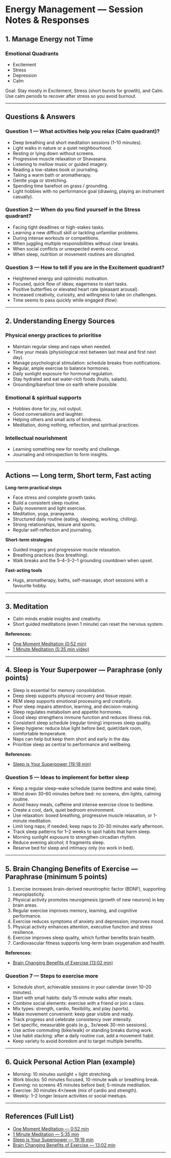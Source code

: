 # Energy Management — Session Notes & Responses

## 1. Manage Energy not Time

### Emotional Quadrants
- Excitement
- Stress
- Depression
- Calm

Goal: Stay mostly in Excitement, Stress (short bursts for growth), and Calm. Use calm periods to recover after stress so you avoid burnout.

---

## Questions & Answers

### Question 1 — What activities help you relax (Calm quadrant)?
- Deep breathing and short meditation sessions (1–10 minutes).  
- Light walks in nature or a quiet neighbourhood.  
- Resting or lying down without screens.  
- Progressive muscle relaxation or Shavasana.  
- Listening to mellow music or guided imagery.  
- Reading a low-stakes book or journaling.  
- Taking a warm bath or aromatherapy.  
- Gentle yoga or stretching.  
- Spending time barefoot on grass / grounding.  
- Light hobbies with no performance goal (drawing, playing an instrument casually).

### Question 2 — When do you find yourself in the Stress quadrant?
- Facing tight deadlines or high-stakes tasks.  
- Learning a new difficult skill or tackling unfamiliar problems.  
- During intense workouts or competitions.  
- When juggling multiple responsibilities without clear breaks.  
- When social conflicts or unexpected events occur.  
- When sleep, nutrition or movement routines are disrupted.

### Question 3 — How to tell if you are in the Excitement quadrant?
- Heightened energy and optimistic motivation.  
- Focused, quick flow of ideas; eagerness to start tasks.  
- Positive butterflies or elevated heart rate (pleasant arousal).  
- Increased creativity, curiosity, and willingness to take on challenges.  
- Time seems to pass quickly while engaged (flow).

---

## 2. Understanding Energy Sources

### Physical energy practices to prioritise
- Maintain regular sleep and naps when needed.  
- Time your meals (physiological rest between last meal and first next day).  
- Manage psychological stimulation: schedule breaks from notifications.  
- Regular, ample exercise to balance hormones.  
- Daily sunlight exposure for hormonal regulation.  
- Stay hydrated and eat water-rich foods (fruits, salads).  
- Grounding/barefoot time on earth where possible.

### Emotional & spiritual supports
- Hobbies done for joy, not output.  
- Good conversations and laughter.  
- Helping others and small acts of kindness.  
- Meditation, doing nothing, reflection, and spiritual practices.

### Intellectual nourishment
- Learning something new for novelty and challenge.  
- Journaling and introspection to form insights.

---

## Actions — Long term, Short term, Fast acting

**Long-term practical steps**
- Face stress and complete growth tasks.  
- Build a consistent sleep routine.  
- Daily movement and light exercise.  
- Meditation, yoga, pranayama.  
- Structured daily routine (eating, sleeping, working, chilling).  
- Strong relationships, leisure and sports.  
- Regular self-reflection and journaling.

**Short-term strategies**
- Guided imagery and progressive muscle relaxation.  
- Breathing practices (box breathing).  
- Walk breaks and the 5–4–3–2–1 grounding countdown when upset.

**Fast-acting tools**
- Hugs, aromatherapy, baths, self-massage, short sessions with a favourite hobby.

---

## 3. Meditation
- Calm minds enable insights and creativity.  
- Short guided meditations (even 1 minute) can reset the nervous system.  

**References:**  
- [One Moment Meditation (0:52 min)](https://www.youtube.com/watch?v=lACf4O_eSt0)  
- [1 Minute Meditation (5:35 min video)](https://www.youtube.com/watch?v=F6eFFCi12v8)

---

## 4. Sleep is Your Superpower — Paraphrase (only points)
- Sleep is essential for memory consolidation.  
- Deep sleep supports physical recovery and tissue repair.  
- REM sleep supports emotional processing and creativity.  
- Poor sleep impairs attention, learning, and decision-making.  
- Sleep regulates metabolism and appetite hormones.  
- Good sleep strengthens immune function and reduces illness risk.  
- Consistent sleep schedule (regular timing) improves sleep quality.  
- Sleep hygiene: reduce blue light before bed, quiet/dark room, comfortable temperature.  
- Naps can help but keep them short and early in the day.  
- Prioritise sleep as central to performance and wellbeing.  

**References:**  
- [Sleep is Your Superpower (19:18 min)](https://www.youtube.com/watch?v=5MuIMqhT8DM)

### Question 5 — Ideas to implement for better sleep
- Keep a regular sleep–wake schedule (same bedtime and wake time).  
- Wind down 30–60 minutes before bed: no screens, dim lights, calming routine.  
- Avoid heavy meals, caffeine and intense exercise close to bedtime.  
- Create a cool, dark, quiet bedroom environment.  
- Use relaxation: boxed breathing, progressive muscle relaxation, or 1-minute meditation.  
- Limit long naps; if needed, keep naps to 20–30 minutes early afternoon.  
- Track sleep patterns for 1–2 weeks to spot habits that harm sleep.  
- Morning sunlight exposure to strengthen circadian rhythm.  
- Reduce evening alcohol; it fragments sleep.  
- Reserve bed for sleep and intimacy only (no work in bed).

---

## 5. Brain Changing Benefits of Exercise — Paraphrase (minimum 5 points)
1. Exercise increases brain-derived neurotrophic factor (BDNF), supporting neuroplasticity.  
2. Physical activity promotes neurogenesis (growth of new neurons) in key brain areas.  
3. Regular exercise improves memory, learning, and cognitive performance.  
4. Exercise reduces symptoms of anxiety and depression; improves mood.  
5. Physical activity enhances attention, executive function and stress resilience.  
6. Exercise improves sleep quality, which further benefits brain health.  
7. Cardiovascular fitness supports long-term brain oxygenation and health.  

**References:**  
- [Brain Changing Benefits of Exercise (13:02 min)](https://www.youtube.com/watch?v=BHY0FxzoKZE)

### Question 7 — Steps to exercise more
- Schedule short, achievable sessions in your calendar (even 10–20 minutes).  
- Start with small habits: daily 15-minute walks after meals.  
- Combine social elements: exercise with a friend or join a class.  
- Mix types: strength, cardio, flexibility, and play (sports).  
- Make movement convenient: keep gear visible and ready.  
- Track progress and celebrate consistency over intensity.  
- Set specific, measurable goals (e.g., 3x/week 30-min sessions).  
- Use active commuting (bike/walk) or standing breaks during work.  
- Use habit stacking: after a daily routine cue, add a movement habit.  
- Keep variety to avoid boredom and to target multiple benefits.

---

## 6. Quick Personal Action Plan (example)
- Morning: 10 minutes sunlight + light stretching.  
- Work blocks: 50 minutes focused, 10-minute walk or breathing break.  
- Evening: no screens 45 minutes before bed; 5-minute meditation.  
- Exercise: 30 minutes 4×/week (mix of cardio and strength).  
- Weekly: 1–2 longer leisure activities or social meetups.

---

## References (Full List)
- [One Moment Meditation — 0:52 min](https://www.youtube.com/watch?v=lACf4O_eSt0)  
- [1 Minute Meditation — 5:35 min](https://www.youtube.com/watch?v=F6eFFCi12v8)  
- [Sleep is Your Superpower — 19:18 min](https://www.youtube.com/watch?v=5MuIMqhT8DM)  
- [Brain Changing Benefits of Exercise — 13:02 min](https://www.youtube.com/watch?v=BHY0FxzoKZE)

---

